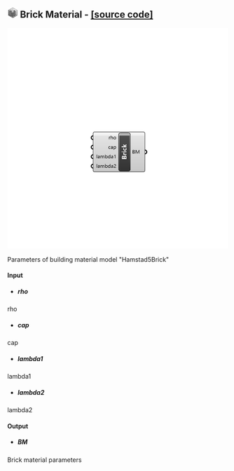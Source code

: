 ## ![](../../images/icons/Brick_Material.png) Brick Material - [[source code]](https://github.com/Eddy3D-Dev/Eddy3D/tree/dev/Brick%20Material.cs)

![](../../images/components/Brick_Material.png)

Parameters of building material model "Hamstad5Brick"

#### Input
* ##### rho 
rho
* ##### cap 
cap
* ##### lambda1 
lambda1
* ##### lambda2 
lambda2

#### Output
* ##### BM
Brick material parameters